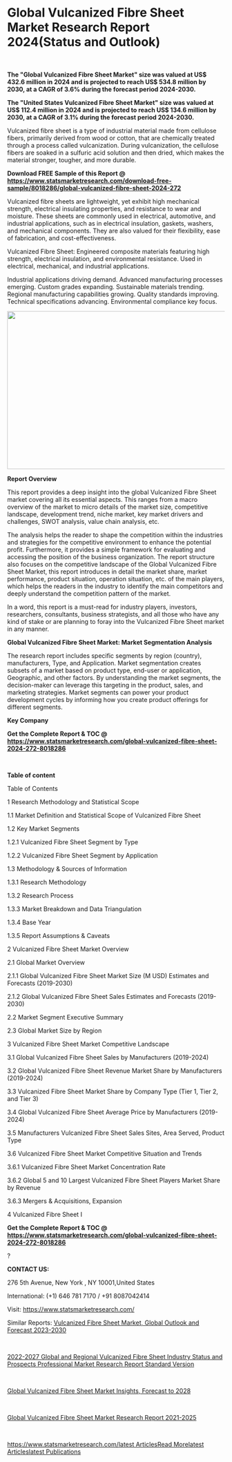<h1>Global Vulcanized Fibre Sheet Market Research Report 2024(Status and Outlook)</h1><br/><p><strong>The "Global Vulcanized Fibre Sheet Market" size was valued at US$ 432.6 million in 2024 and is projected to reach US$ 534.8 million by 2030, at a <strong>CAGR</strong> of 3.6% during the forecast period 2024-2030.</strong></p>
 
 
 
 <p><strong>The "United States Vulcanized Fibre Sheet Market" size was valued at US$ 112.4 million in 2024 and is projected to reach US$ 134.6 million by 2030, at a <strong>CAGR</strong> of 3.1% during the forecast period 2024-2030.</strong></p>
 
 
 
 <p>Vulcanized fibre sheet is a type of industrial material made from cellulose fibers, primarily derived from wood or cotton, that are chemically treated through a process called vulcanization. During vulcanization, the cellulose fibers are soaked in a sulfuric acid solution and then dried, which makes the material stronger, tougher, and more durable.</p>
 
 
 
 <p><strong>Download FREE Sample of this Report @ <a href="https://www.statsmarketresearch.com/download-free-sample/8018286/global-vulcanized-fibre-sheet-2024-272">https://www.statsmarketresearch.com/download-free-sample/8018286/global-vulcanized-fibre-sheet-2024-272</a></strong></p>
 
 
 
 <p>Vulcanized fibre sheets are lightweight, yet exhibit high mechanical strength, electrical insulating properties, and resistance to wear and moisture. These sheets are commonly used in electrical, automotive, and industrial applications, such as in electrical insulation, gaskets, washers, and mechanical components. They are also valued for their flexibility, ease of fabrication, and cost-effectiveness.</p>
 
 
 
 <p>Vulcanized Fibre Sheet: Engineered composite materials featuring high strength, electrical insulation, and environmental resistance. Used in electrical, mechanical, and industrial applications.</p>
 
 
 
 <p>Industrial applications driving demand. Advanced manufacturing processes emerging. Custom grades expanding. Sustainable materials trending. Regional manufacturing capabilities growing. Quality standards improving. Technical specifications advancing. Environmental compliance key focus.</p>
 
 
 
 <p><img alt="" src="https://www.24marketreports.com/assets/report-images/VulcanizedFibreSheetMarket.png" style="height:366px; width:731px" /></p>
 
 
 
 <p><strong>Report Overview</strong></p>
 
 
 
 <p>This report provides a deep insight into the global Vulcanized Fibre Sheet market covering all its essential aspects. This ranges from a macro overview of the market to micro details of the market size, competitive landscape, development trend, niche market, key market drivers and challenges, SWOT analysis, value chain analysis, etc.</p>
 
 
 
 <p>The analysis helps the reader to shape the competition within the industries and strategies for the competitive environment to enhance the potential profit. Furthermore, it provides a simple framework for evaluating and accessing the position of the business organization. The report structure also focuses on the competitive landscape of the Global Vulcanized Fibre Sheet Market, this report introduces in detail the market share, market performance, product situation, operation situation, etc. of the main players, which helps the readers in the industry to identify the main competitors and deeply understand the competition pattern of the market.</p>
 
 
 
 <p>In a word, this report is a must-read for industry players, investors, researchers, consultants, business strategists, and all those who have any kind of stake or are planning to foray into the Vulcanized Fibre Sheet market in any manner.</p>
 
 
 
 <p><strong>Global Vulcanized Fibre Sheet Market: Market Segmentation Analysis</strong></p>
 
 
 
 <p>The research report includes specific segments by region (country), manufacturers, Type, and Application. Market segmentation creates subsets of a market based on product type, end-user or application, Geographic, and other factors. By understanding the market segments, the decision-maker can leverage this targeting in the product, sales, and marketing strategies. Market segments can power your product development cycles by informing how you create product offerings for different segments.</p>
 
 
 
 <p><strong>Key Company</strong></p>
 
 
 
 <div><b>Get the Complete Report & TOC @ <a href="https://www.statsmarketresearch.com/global-vulcanized-fibre-sheet-2024-272-8018286">https://www.statsmarketresearch.com/global-vulcanized-fibre-sheet-2024-272-8018286</a></b></div>
 
 
 
 <p><br />
 
 <b>Table of content</b></p>
 
 
 
 <p>Table of Contents<br />
 
 1 Research Methodology and Statistical Scope<br />
 
 1.1 Market Definition and Statistical Scope of Vulcanized Fibre Sheet<br />
 
 1.2 Key Market Segments<br />
 
 1.2.1 Vulcanized Fibre Sheet Segment by Type<br />
 
 1.2.2 Vulcanized Fibre Sheet Segment by Application<br />
 
 1.3 Methodology & Sources of Information<br />
 
 1.3.1 Research Methodology<br />
 
 1.3.2 Research Process<br />
 
 1.3.3 Market Breakdown and Data Triangulation<br />
 
 1.3.4 Base Year<br />
 
 1.3.5 Report Assumptions & Caveats<br />
 
 2 Vulcanized Fibre Sheet Market Overview<br />
 
 2.1 Global Market Overview<br />
 
 2.1.1 Global Vulcanized Fibre Sheet Market Size (M USD) Estimates and Forecasts (2019-2030)<br />
 
 2.1.2 Global Vulcanized Fibre Sheet Sales Estimates and Forecasts (2019-2030)<br />
 
 2.2 Market Segment Executive Summary<br />
 
 2.3 Global Market Size by Region<br />
 
 3 Vulcanized Fibre Sheet Market Competitive Landscape<br />
 
 3.1 Global Vulcanized Fibre Sheet Sales by Manufacturers (2019-2024)<br />
 
 3.2 Global Vulcanized Fibre Sheet Revenue Market Share by Manufacturers (2019-2024)<br />
 
 3.3 Vulcanized Fibre Sheet Market Share by Company Type (Tier 1, Tier 2, and Tier 3)<br />
 
 3.4 Global Vulcanized Fibre Sheet Average Price by Manufacturers (2019-2024)<br />
 
 3.5 Manufacturers Vulcanized Fibre Sheet Sales Sites, Area Served, Product Type<br />
 
 3.6 Vulcanized Fibre Sheet Market Competitive Situation and Trends<br />
 
 3.6.1 Vulcanized Fibre Sheet Market Concentration Rate<br />
 
 3.6.2 Global 5 and 10 Largest Vulcanized Fibre Sheet Players Market Share by Revenue<br />
 
 3.6.3 Mergers & Acquisitions, Expansion<br />
 
 4 Vulcanized Fibre Sheet I</p>
 
 
 
 <div><b>Get the Complete Report & TOC @ <a href="https://www.statsmarketresearch.com/global-vulcanized-fibre-sheet-2024-272-8018286">https://www.statsmarketresearch.com/global-vulcanized-fibre-sheet-2024-272-8018286</a></b></div>
 
 
 
 <p>? </p>
 
 
 
 <p><b>CONTACT US:</b><br />
 
 276 5th Avenue, New York , NY 10001,United States<br />
 
 International: (+1) 646 781 7170 / +91 8087042414<br />
 
 Visit: <a href="https://www.statsmarketresearch.com/">https://www.statsmarketresearch.com/</a><br />
 
 Similar Reports: <a href="https://www.statsmarketresearch.com/global-vulcanized-fibre-sheet-2024-272-8018286">Vulcanized Fibre Sheet Market, Global Outlook and Forecast 2023-2030</a><br />
 
 <br />
 
 <a href="https://www.statsmarketresearch.com/global-vulcanized-fibre-sheet-2024-272-8018286">2022-2027 Global and Regional Vulcanized Fibre Sheet Industry Status and Prospects Professional Market Research Report Standard Version</a><br />
 
 <br />
 
 <a href="https://www.statsmarketresearch.com/global-vulcanized-fibre-sheet-2024-272-8018286">Global Vulcanized Fibre Sheet Market Insights, Forecast to 2028</a><br />
 
 <br />
 
 <a href="https://www.statsmarketresearch.com/global-vulcanized-fibre-sheet-2024-272-8018286">Global Vulcanized Fibre Sheet Market Research Report 2021-2025</a><br />
 
 <br />
 
 <a href="https://gyeongbokgung.com">https://www.statsmarketresearch.com/</a><a href="https://hallyeomaritime.com">latest Articles</a><a href="https://jingwansa.com">Read More</a><a href="https://nguoiviet.jp/">latest Articles</a><a href="https://www.intelmarketresearch.com/">latest Publications</a></p>